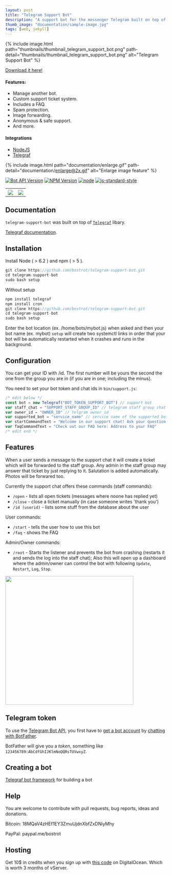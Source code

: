 ```yaml
---
layout: post
title: "Telegram Support Bot"
description: "A support bot for the messenger Telegram built on top of the Telegraf framework."
thumb_image: "documentation/sample-image.jpg"
tags: [web, jekyll]
---
```


{% include image.html path="thumbnails/thumbnail_telegram_support_bot.png" path-detail="thumbnails/thumbnail_telegram_support_bot.png" alt="Telegram Support Bot" %}

[Download it here!](https://github.com/bostrot/telegram-support-bot)

#### Features:
  - Manage another bot.
  - Custom support ticket system.
  - Includes a FAQ.
  - Spam protection.
  - Image forwarding.
  - Anonymous & safe support.
  - And more.

#### Integrations
  - [NodeJS](https://nodejs.org/en/)
  - [Telegraf](https://github.com/telegraf/telegraf/)

{% include image.html path="documentation/enlarge.gif" path-detail="documentation/enlarge@2x.gif" alt="Enlarge image feature" %}

[![Bot API Version](https://img.shields.io/badge/Bot%20API-v3.1-f36caf.svg?style=flat-square)](https://core.telegram.org/bots/api)
[![NPM Version](https://img.shields.io/npm/v/telegraf.svg?style=flat-square)](https://www.npmjs.com/)
[![node](https://img.shields.io/node/v/telegraf.svg?style=flat-square)](https://www.npmjs.com/package/)
[![js-standard-style](https://img.shields.io/badge/code%20style-standard-brightgreen.svg?style=flat-square)](http://standardjs.com/)

<table>
<tr>
<th><img src="https://puu.sh/wyvPd/8dde465527.jpg" /></th>
<th><img src="https://puu.sh/wyvxD/35a3b70290.jpg" /></th>
</tr>
</table>

## Documentation

`telegram-support-bot` was built on top of [`Telegraf`](https://github.com/telegraf/telegraf) libary.

[Telegraf documentation](http://telegraf.js.org).

## Installation

Install Node ( > 6.2 ) and npm ( > 5 ).

```js
git clone https://github.com/bostrot/telegram-support-bot.git
cd telegram-support-bot
sudo bash setup
```

Without setup
```js
npm install telegraf
npm install cron
git clone https://github.com/bostrot/telegram-support-bot.git
cd telegram-support-bot
sudo bash setup 
```
Enter the bot location (ex. /home/bots/mybot.js) when asked and then your bot name (ex. mybot)
`setup` will create two systemctl links in order that your bot will be automatically restarted when it crashes and runs in the background.

## Configuration

You can get your ID with /id. The first number will be yours the second the one from the group you are in (if you are in one; including the minus).

You need to set your bot token and chat ids in `bin/support.js`:

```js
/* edit below */
const bot = new Telegraf("BOT_TOKEN_SUPPORT_BOT") // support bot
var staff_chat = "SUPPORT_STAFF_GROUP_ID" // telegram staff group chat id
var owner_id = "OWNER_ID" // telgram owner id
var supported_bot = "service_name" // service name of the supported bot
var startCommandText = "Welcome in our support chat! Ask your question here."
var faqCommandText = "Check out our FAQ here: Address to your FAQ"
/* edit end */
```

## Features

When a user sends a message to the support chat it will create a ticket which will be forwarded to the staff group. Any admin in the staff group may answer that ticket by just replying to it. Salutation is added automatically. Photos will be forwared too.

Currently the support chat offers these commands (staff commands):
* `/open` - lists all open tickets (messages where noone has replied yet)
* `/close` - close a ticket manually (in case someone writes 'thank you')
* `/id (userid)` - lists some stuff from the database about the user

User commands:
* `/start` - tells the user how to use this bot
* `/faq` - shows the FAQ

Admin/Owner commands:
* `/root` - Starts the listener and prevents the bot from crashing (restarts it and sends the log into the staff chat); Also this will open up a dashboard where the admin/owner can control the bot with following `Update`, `Restart`, `Log`, `Stop`.

<img src="https://puu.sh/wywe5/a4c3cee0b7.png" width="400" height="400" />

## Telegram token

To use the [Telegram Bot API](https://core.telegram.org/bots/api), 
you first have to [get a bot account](https://core.telegram.org/bots) 
by [chatting with BotFather](https://core.telegram.org/bots#6-botfather).

BotFather will give you a *token*, something like `123456789:AbCdfGhIJKlmNoQQRsTUVwxyZ`.

## Creating a bot

[Telegraf bot framework](https://github.com/telegraf/telegraf) for building a bot

## Help

You are welcome to contribute with pull requests, bug reports, ideas and donations.

Bitcoin: 18MQaV4zHEf1EY3ZmuUjdnXbfZxDNiyMhy

PayPal: paypal.me/bostrot

## Hosting

Get 10$ in credits when you sign up with <a href="https://m.do.co/c/863818fa5312">this code</a> on DigitalOcean. Which is worth 3 months of vServer.
